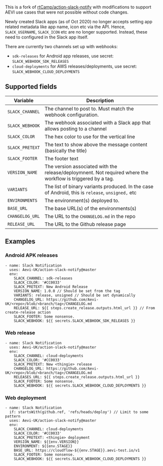 This is a fork of [rtCamp/action-slack-notify](https://github.com/rtCamp/action-slack-notify) with modifications to support AEVI use cases that were not possible without code changes.

Newly created Slack apps (as of Oct 2020) no longer accepts setting app related metadata like app name, icon etc via the API. Hence, `SLACK_USERNAME`, `SLACK_ICON` etc are no longer supported. Instead, these need to configured in the Slack app itself.

There are currently two channels set up with webhooks:
- `sdk-releases` for Android app releases, use secret: `SLACK_WEBHOOK_SDK_RELEASES`
- `cloud-deployments` for AWS releases/deployments, use secret: `SLACK_WEBHOOK_CLOUD_DEPLOYMENTS`

## Supported fields

Variable|Description
|----|----
`SLACK_CHANNEL`| The channel to post to. Must match the webhook configuration.
`SLACK_WEBHOOK`| The webhook associated with a Slack app that allows posting to a channel
`SLACK_COLOR`| The hex color to use for the vertical line
`SLACK_PRETEXT`| The text to show above the message content (basically the title)
`SLACK_FOOTER`| The footer text
`VERSION_NAME`| The version associated with the release/deploymnent. Not required where the workflow is triggered by a tag.
`VARIANTS`| The list of binary variants produced. In the case of Android, this is `release`, `unsigned,` etc
`ENVIRONMENTS`| The environment(s) deployed to.
`BASE_URL`| The base URL(s) of the environments(s)
`CHANGELOG_URL`| The URL to the `CHANGELOG.md` in the repo
`RELEASE_URL`| The URL to the Github release page

## Examples

### Android APK releases
```
- name: Slack Notification
  uses: Aevi-UK/action-slack-notify@master
  env:
    SLACK_CHANNEL: sdk-releases
    SLACK_COLOR: '#CC0033'
    SLACK_PRETEXT: New Android Release
    VERSION_NAME: 1.0.0 // Should be set from the tag
    VARIANTS: release, unsigned // Should be set dynamically
    CHANGELOG_URL: https://github.com/Aevi-UK/<repo>/blob/<branch/tag>/CHANGELOG.md
    RELEASE_URL: ${{ steps.create_release.outputs.html_url }} // From create-release action
    SLACK_FOOTER: Some nonsense.
    SLACK_WEBHOOK: ${{ secrets.SLACK_WEBHOOK_SDK_RELEASES }}  
```          

### Web release
```
- name: Slack Notification
  uses: Aevi-UK/action-slack-notify@master
  env:
    SLACK_CHANNEL: cloud-deployments
    SLACK_COLOR: '#CC0033'
    SLACK_PRETEXT: New <thingie> release
    CHANGELOG_URL: https://github.com/Aevi-UK/<repo>/blob/<branch/tag>/CHANGELOG.md
    RELEASES_URL: ${{ steps.create_release.outputs.html_url }}
    SLACK_FOOTER: Some nonsense.
    SLACK_WEBHOOK: ${{ secrets.SLACK_WEBHOOK_CLOUD_DEPLOYMENTS }}
```

### Web deployment
```
- name: Slack Notification
  if: startsWith(github.ref, 'refs/heads/deploy') // Limit to some pattern
  uses: Aevi-UK/action-slack-notify@master
  env:
    SLACK_CHANNEL: cloud-deployments
    SLACK_COLOR: '#CC0033'
    SLACK_PRETEXT: <thingie> deployment
    VERSION_NAME: ${{env.VERSION}}
    ENVIRONMENT: ${{env.STAGE}}
    BASE_URL: https://cloudflow-${{env.STAGE}}.aevi-test.io/v1
    SLACK_FOOTER: Some nonsense.
    SLACK_WEBHOOK: ${{ secrets.SLACK_WEBHOOK_CLOUD_DEPLOYMENTS }}
```
